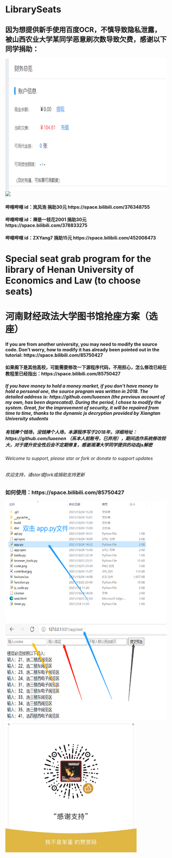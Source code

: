 # LibrarySeats
<h2>因为想提供新手使用百度OCR，不慎导致隐私泄露，被山西农业大学某同学恶意刷次数导致欠费，感谢以下同学捐助：</h2>
<img src="arrearage.png" height="410"></img>
<img src="detail.png" height="410"></img>
<h4>哔哩哔哩 id：岚风浩 捐助30元 https://space.bilibili.com/376348755</h4>
<h4>哔哩哔哩 id：禅是一枝花2001 捐助30元 https://space.bilibili.com/378833275</h4>
<h4>哔哩哔哩 id：ZXYang7 捐助15元 https://space.bilibili.com/452008473</h4>
<h1>Special seat grab program for the library of Henan University of Economics and Law (to choose seats)</h1>
<h1>河南财经政法大学图书馆抢座方案（选座）</h1>
<h4>If you are from another university, you may need to modify the source code. Don’t worry, how to modify it has already been pointed out in the tutorial: https://space.bilibili.com/85750427</h4>
<h4>如果阁下是其他高校，可能需要修改一下源程序代码，不用担心，怎么修改已经在教程里已经指出：https://space.bilibili.com/85750427</h4>
<h5>If you have money to hold a money market, if you don’t have money to hold a personal one, the source program was written in 2018. The detailed address is: https://github.com/luoenen (the previous account of my own, has been deprecated). During the period, I chose to modify the system. Great, for the improvement of security, it will be repaired from time to time, thanks to the dynamic js decryption provided by Xiangtan University students</h5>
<h5>有钱捧个钱场，没钱捧个人场，本源程序写于2018年，详细地址：https://github.com/luoenen （系本人前账号，已弃用），期间选作系统修改较大，对于提升安全性后会不定期修复，感谢湘潭大学同学提供的动态js解密</h5>
<h6>Welcome to support, please star or fork or donate to support updates</h6>
<h6>欢迎支持，请star或fork或捐助支持更新</h6>

<h3>如何使用：https://space.bilibili.com/85750427</h3>
<img src="course_1.png" width="600" height="380"></img>
<img src="course_2.png" width="600" height="300"></img>
<img src="contribut.jpg" width="410" height="410"></img>
